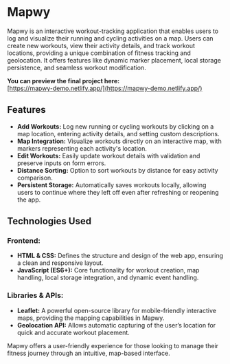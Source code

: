 # **Mapwy**

Mapwy is an interactive workout-tracking application that enables users to log and visualize their running and cycling activities on a map. Users can create new workouts, view their activity details, and track workout locations, providing a unique combination of fitness tracking and geolocation. It offers features like dynamic marker placement, local storage persistence, and seamless workout modification.

**You can preview the final project here:**  
[https://mapwy-demo.netlify.app/](https://mapwy-demo.netlify.app/)

## **Features**
- **Add Workouts:** Log new running or cycling workouts by clicking on a map location, entering activity details, and setting custom descriptions.
- **Map Integration:** Visualize workouts directly on an interactive map, with markers representing each activity's location.
- **Edit Workouts:** Easily update workout details with validation and preserve inputs on form errors.
- **Distance Sorting:** Option to sort workouts by distance for easy activity comparison.
- **Persistent Storage:** Automatically saves workouts locally, allowing users to continue where they left off even after refreshing or reopening the app.

## **Technologies Used**
### **Frontend:**
- **HTML & CSS:** Defines the structure and design of the web app, ensuring a clean and responsive layout.
- **JavaScript (ES6+):** Core functionality for workout creation, map handling, local storage integration, and dynamic event handling.
  
### **Libraries & APIs:**
- **Leaflet:** A powerful open-source library for mobile-friendly interactive maps, providing the mapping capabilities in Mapwy.
- **Geolocation API:** Allows automatic capturing of the user’s location for quick and accurate workout placement.
  
Mapwy offers a user-friendly experience for those looking to manage their fitness journey through an intuitive, map-based interface.

